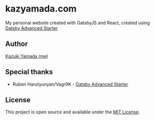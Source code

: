 # kazyamada.com

My personal website created with GatsbyJS and React, created using [Gatsby Advanced Starter](https://github.com/vagr9k/gatsby-advanced-starter/)

## Author

[Kazuki Yamada (me)](https://www.kazyamada.com)

## Special thanks

- Ruben Harutyunyan/Vagr9K - [Gatsby Advanced Starter](https://github.com/vagr9k/gatsby-advanced-starter/)

## License

This project is open source and available under the [MIT License](https://github.com/kaz-yamada/kazyamada.com/blob/master/LICENSE).
